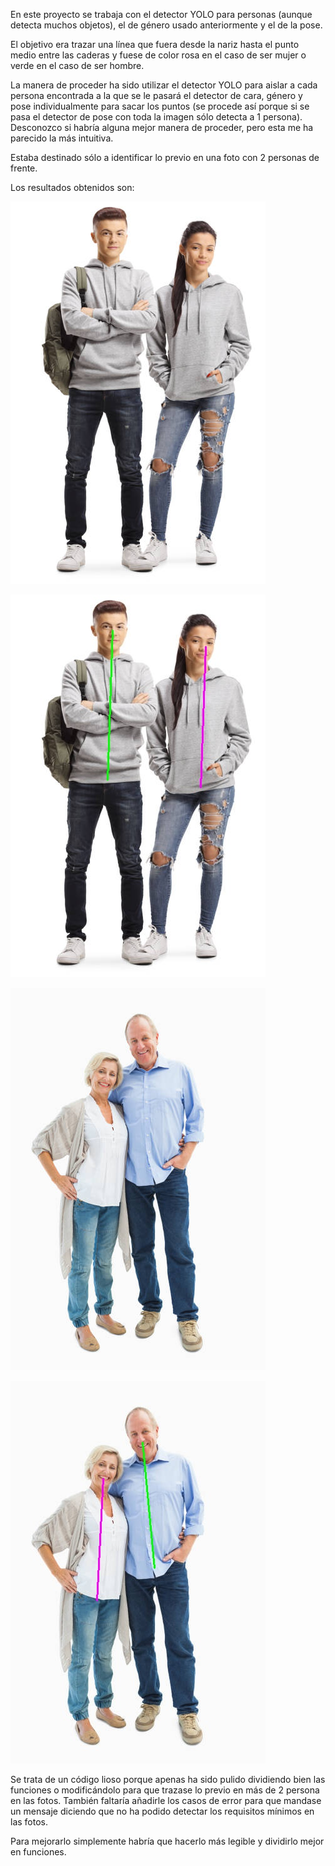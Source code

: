 En este proyecto se trabaja con el detector YOLO para personas (aunque detecta muchos objetos), el de género usado anteriormente y el de la pose.

El objetivo era trazar una línea que fuera desde la nariz hasta el punto medio entre las caderas y fuese de color rosa en el caso de ser mujer o verde en el caso de ser hombre.


La manera de proceder ha sido utilizar el detector YOLO para aislar a cada persona encontrada a la que se le pasará el detector de cara, género y pose individualmente para sacar los puntos (se procede así porque si se pasa el detector de pose con toda la imagen sólo detecta a 1 persona). Desconozco si habría alguna mejor manera de proceder, pero esta me ha parecido la más intuitiva.

Estaba destinado sólo a identificar lo previo en una foto con 2 personas de frente.

Los resultados obtenidos son:

![Imagen1](https://github.com/cascajo3/EurobotOpenCV/blob/main/Proyecto4/images/foto1.jpg)


![Imagen2](https://github.com/cascajo3/EurobotOpenCV/blob/main/Proyecto4/images/imagenfinal1.jpg)

![Imagen3](https://github.com/cascajo3/EurobotOpenCV/blob/main/Proyecto4/images/foto3.jpg)


![Imagen4](https://github.com/cascajo3/EurobotOpenCV/blob/main/Proyecto4/images/imagenfinal3.jpg)



Se trata de un código lioso porque apenas ha sido pulido dividiendo bien las funciones o modificándolo para que trazase lo previo en más de 2 persona en las fotos. También faltaría añadirle los casos de error para que mandase un mensaje diciendo que no ha podido detectar los requisitos mínimos en las fotos.


Para mejorarlo simplemente habría que hacerlo más legible y dividirlo mejor en funciones.